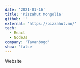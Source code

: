 ```yaml
---
date: '2021-01-16'
title: 'Pizzahut Mongolia'
github: ''
external: 'https://pizzahut.mn/'
tech:
  - React
  - NodeJs
company: 'Tavanbogd'
show: 'false'
---
```


Website
